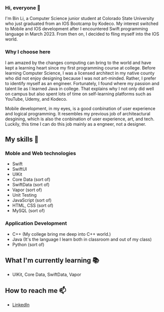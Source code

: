 ### Hi, everyone :wave:

<!--
**vieri2in/vieri2in** is a ✨ _special_ ✨ repository because its `README.md` (this file) appears on your GitHub profile.

Here are some ideas to get you started:

- 🔭 I’m currently working on ...
- 🌱 I’m currently learning ...
- 👯 I’m looking to collaborate on ...
- 🤔 I’m looking for help with ...
- 💬 Ask me about ...
- 📫 How to reach me: ...
- 😄 Pronouns: ...
- ⚡ Fun fact: ...
-->
I'm Bin Li, a Computer Science junior student at Colorado State University who just graduated from an IOS Bootcamp by Kodeco. My interest switched to Mobile and IOS development after I encountered Swift programming language in March 2023. From then on, I decided to fling myself into the IOS world. 

### Why I choose here

I am amazed by the changes computing can bring to the world and have kept a learning heart since my first programming course at college. Before learning Computer Science, I was a licensed architect in my native county who did not enjoy designing because I was not art-minded. Rather, I prefer to identify myself as an engineer. Fortunately, I found where my passion and talent lie as I learned Java in college. That explains why I not only did well on campus but also spent lots of time on self-learning platforms such as YouTube, Udemy, and Kodeco.

Mobile development, in my eyes, is a good conbination of user experience and logical programming. It resembles my previous job of architeactural desgining, which is also the conbination of user experience, art, and tech. Luckily, this time I can do this job mainly as a engneer, not a designer.

## My skills 📜

### Moble and Web technologies

- Swift
- SwiftUI
- UIKit
- Core Data (sort of)
- SwiftData (sort of)
- Vapor (sort of)
- Unit Testing
- JavaScript (sort of)
- HTML, CSS (sort of)
- MySQL (sort of)

### Application Development

- C++ (My college bring me deep into C++ world.)
- Java (It's the language I learn both in classroom and out of my class)
- Python (sort of)

## What I'm currently learning 📚

- UIKit, Core Data, SwiftData, Vapor

##  How to reach me 📫
- [LinkedIn](https://www.linkedin.com/in/ben-ling-b2a86520b/) 

